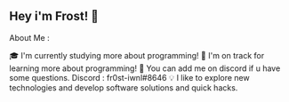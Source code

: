 ## Hey i'm Frost! 👋

About Me :


🎓  I'm currently studying more about programming!
🌱  I'm on track for learning more about programming!
💎  You can add me on discord if u have some questions. Discord : fr0st-iwnl#8646
💡  I like to explore new technologies and develop software solutions and quick hacks.
